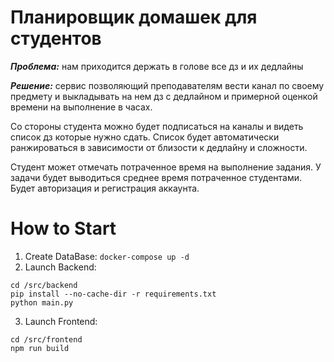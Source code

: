 # Планировщик домашек для студентов

***Проблема:*** нам приходится держать в голове все дз и их дедлайны

***Решение:*** сервис позволяющий преподавателям вести канал по своему предмету и выкладывать на нем дз с дедлайном и примерной оценкой времени на выполнение в часах.


Со стороны студента можно будет подписаться на каналы и видеть список дз которые нужно сдать. Список будет автоматически ранжироваться в зависимости от близости к дедлайну и сложности.

Студент может отмечать потраченное время на выполнение задания. У задачи будет выводиться среднее время потраченное студентами. Будет авторизация и регистрация аккаунта.

# How to Start

1. Create DataBase: `docker-compose up -d`
2. Launch Backend:
```
cd /src/backend
pip install --no-cache-dir -r requirements.txt
python main.py
```
3. Launch Frontend:
```
cd /src/frontend
npm run build
```